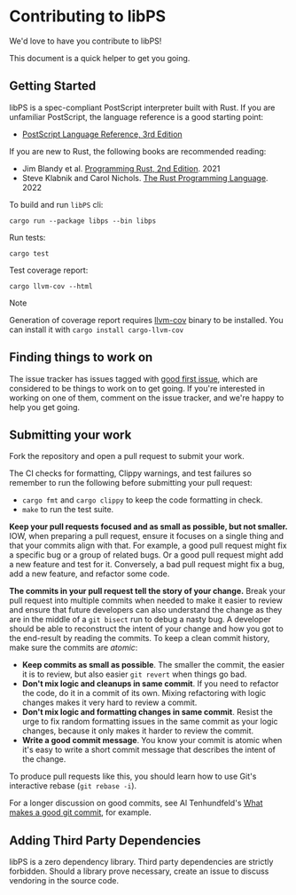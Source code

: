 # Contributing to libPS

We'd love to have you contribute to libPS!

This document is a quick helper to get you going.

## Getting Started

libPS is a spec-compliant PostScript interpreter built with Rust. If you are unfamiliar PostScript, the language reference is a good starting point:

* [PostScript Language Reference, 3rd Edition](https://www.adobe.com/jp/print/postscript/pdfs/PLRM.pdf)

If you are new to Rust, the following books are recommended reading:

* Jim Blandy et al. [Programming Rust, 2nd Edition](https://www.oreilly.com/library/view/programming-rust-2nd/9781492052586/). 2021
* Steve Klabnik and Carol Nichols. [The Rust Programming Language](https://doc.rust-lang.org/book/#the-rust-programming-language). 2022

To build and run `libPS` cli: 

```shell 
cargo run --package libps --bin libps
```

Run tests:

```console
cargo test
```

Test coverage report:

```
cargo llvm-cov --html
```

> [!NOTE]
> Generation of coverage report requires [llvm-cov](https://lib.rs/crates/cargo-llvm-cov) binary to be installed.
> You can install it with `cargo install cargo-llvm-cov`

## Finding things to work on

The issue tracker has issues tagged with [good first issue](https://github.com/ian-shakespeare/libps/issues?q=is%3Aissue%20state%3Aopen%20label%3A%22good%20first%20issue%22),
which are considered to be things to work on to get going. If you're interested in working on one of them, comment on the issue tracker, and we're happy to help you get going.

## Submitting your work

Fork the repository and open a pull request to submit your work.

The CI checks for formatting, Clippy warnings, and test failures so remember to run the following before submitting your pull request:

* `cargo fmt` and `cargo clippy` to keep the code formatting in check.
* `make` to run the test suite.

**Keep your pull requests focused and as small as possible, but not smaller.** IOW, when preparing a pull request, ensure it focuses on a single thing and that your commits align with that. For example, a good pull request might fix a specific bug or a group of related bugs. Or a good pull request might add a new feature and test for it. Conversely, a bad pull request might fix a bug, add a new feature, and refactor some code.

**The commits in your pull request tell the story of your change.** Break your pull request into multiple commits when needed to make it easier to review and ensure that future developers can also understand the change as they are in the middle of a `git bisect` run to debug a nasty bug. A developer should be able to reconstruct the intent of your change and how you got to the end-result by reading the commits. To keep a clean commit history, make sure the commits are _atomic_:

* **Keep commits as small as possible**. The smaller the commit, the easier it is to review, but also easier `git revert` when things go bad.
* **Don't mix logic and cleanups in same commit**. If you need to refactor the code, do it in a commit of its own. Mixing refactoring with logic changes makes it very hard to review a commit.
* **Don't mix logic and formatting changes in same commit**. Resist the urge to fix random formatting issues in the same commit as your logic changes, because it only makes it harder to review the commit.
* **Write a good commit message**. You know your commit is atomic when it's easy to write a short commit message that describes the intent of the change.

To produce pull requests like this, you should learn how to use Git's interactive rebase (`git rebase -i`).

For a longer discussion on good commits, see Al Tenhundfeld's [What makes a good git commit](https://www.simplethread.com/what-makes-a-good-git-commit/), for example.

## Adding Third Party Dependencies

libPS is a zero dependency library. Third party dependencies are strictly forbidden. Should a library prove necessary, create an issue to discuss vendoring in the source code.
